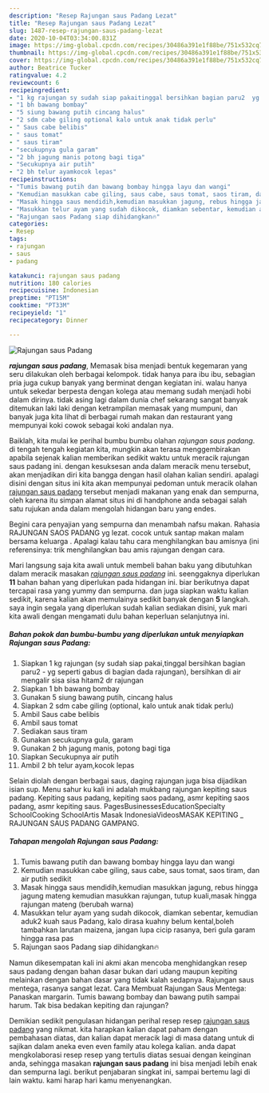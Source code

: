 ```yaml
---
description: "Resep Rajungan saus Padang Lezat"
title: "Resep Rajungan saus Padang Lezat"
slug: 1487-resep-rajungan-saus-padang-lezat
date: 2020-10-04T03:34:00.831Z
image: https://img-global.cpcdn.com/recipes/30486a391e1f88be/751x532cq70/rajungan-saus-padang-foto-resep-utama.jpg
thumbnail: https://img-global.cpcdn.com/recipes/30486a391e1f88be/751x532cq70/rajungan-saus-padang-foto-resep-utama.jpg
cover: https://img-global.cpcdn.com/recipes/30486a391e1f88be/751x532cq70/rajungan-saus-padang-foto-resep-utama.jpg
author: Beatrice Tucker
ratingvalue: 4.2
reviewcount: 6
recipeingredient:
- "1 kg rajungan sy sudah siap pakaitinggal bersihkan bagian paru2  yg seperti gabus di bagian dada rajungan bersihkan di air mengalir sisa sisa hitam2 dr rajungan"
- "1 bh bawang bombay"
- "5 siung bawang putih cincang halus"
- "2 sdm cabe giling optional kalo untuk anak tidak perlu"
- " Saus cabe belibis"
- " saus tomat"
- " saus tiram"
- "secukupnya gula garam"
- "2 bh jagung manis potong bagi tiga"
- "Secukupnya air putih"
- "2 bh telur ayamkocok lepas"
recipeinstructions:
- "Tumis bawang putih dan bawang bombay hingga layu dan wangi"
- "Kemudian masukkan cabe giling, saus cabe, saus tomat, saos tiram, dan air putih sedikit"
- "Masak hingga saus mendidih,kemudian masukkan jagung, rebus hingga jagung mateng kemudian masukkan rajungan, tutup kuali,masak hingga rajungan mateng (berubah warna)"
- "Masukkan telur ayam yang sudah dikocok, diamkan sebentar, kemudian aduk2 kuah saus Padang, kalo dirasa kuahny belum kental,boleh tambahkan larutan maizena, jangan lupa cicip rasanya, beri gula garam hingga rasa pas"
- "Rajungan saos Padang siap dihidangkan🔥"
categories:
- Resep
tags:
- rajungan
- saus
- padang

katakunci: rajungan saus padang 
nutrition: 180 calories
recipecuisine: Indonesian
preptime: "PT15M"
cooktime: "PT33M"
recipeyield: "1"
recipecategory: Dinner

---
```



![Rajungan saus Padang](https://img-global.cpcdn.com/recipes/30486a391e1f88be/751x532cq70/rajungan-saus-padang-foto-resep-utama.jpg)

<b><i>rajungan saus padang</i></b>, Memasak bisa menjadi bentuk kegemaran yang seru dilakukan oleh berbagai kelompok. tidak hanya para ibu ibu, sebagian pria juga cukup banyak yang berminat dengan kegiatan ini. walau hanya untuk sekedar berpesta dengan kolega atau memang sudah menjadi hobi dalam dirinya. tidak asing lagi dalam dunia chef sekarang sangat banyak ditemukan laki laki dengan ketrampilan memasak yang mumpuni, dan banyak juga kita lihat di berbagai rumah makan dan restaurant yang mempunyai koki cowok sebagai koki andalan nya.

Baiklah, kita mulai ke perihal bumbu bumbu olahan <i>rajungan saus padang</i>. di tengah tengah kegiatan kita, mungkin akan terasa menggembirakan apabila sejenak kalian memberikan sedikit waktu untuk meracik rajungan saus padang ini. dengan kesuksesan anda dalam meracik menu tersebut, akan menjadikan diri kita bangga dengan hasil olahan kalian sendiri. apalagi disini dengan situs ini kita akan mempunyai pedoman untuk meracik olahan <u>rajungan saus padang</u> tersebut menjadi makanan yang enak dan sempurna, oleh karena itu simpan alamat situs ini di handphone anda sebagai salah satu rujukan anda dalam mengolah hidangan baru yang endes.

Begini cara penyajian yang sempurna dan menambah nafsu makan. Rahasia RAJUNGAN SAOS PADANG yg lezat. cocok untuk santap makan malam bersama keluarga . Apalagi kalau tahu cara menghilangkan bau amisnya (ini referensinya: trik menghilangkan bau amis rajungan dengan cara.


Mari langsung saja kita awali untuk membeli bahan baku yang dibutuhkan dalam meracik masakan <u><i>rajungan saus padang</i></u> ini. seenggaknya diperlukan <b>11</b> bahan bahan yang diperlukan pada hidangan ini. biar berikutnya dapat tercapai rasa yang yummy dan sempurna. dan juga siapkan waktu kalian sedikit, karena kalian akan memulainya sedikit banyak dengan <b>5</b> langkah. saya ingin segala yang diperlukan sudah kalian sediakan disini, yuk mari kita awali dengan mengamati dulu bahan keperluan selanjutnya ini.

<!--inarticleads1-->

##### Bahan pokok dan bumbu-bumbu yang diperlukan untuk menyiapkan Rajungan saus Padang:

1. Siapkan 1 kg rajungan (sy sudah siap pakai,tinggal bersihkan bagian paru2 - yg seperti gabus di bagian dada rajungan), bersihkan di air mengalir sisa sisa hitam2 dr rajungan
1. Siapkan 1 bh bawang bombay
1. Gunakan 5 siung bawang putih, cincang halus
1. Siapkan 2 sdm cabe giling (optional, kalo untuk anak tidak perlu)
1. Ambil  Saus cabe belibis
1. Ambil  saus tomat
1. Sediakan  saus tiram
1. Gunakan secukupnya gula, garam
1. Gunakan 2 bh jagung manis, potong bagi tiga
1. Siapkan Secukupnya air putih
1. Ambil 2 bh telur ayam,kocok lepas


Selain diolah dengan berbagai saus, daging rajungan juga bisa dijadikan isian sup. Menu sahur ku kali ini adalah mukbang rajungan kepiting saus padang. Kepiting saus padang, kepiting saos padang, asmr kepiting saos padang, asmr kepiting saus. PagesBusinessesEducationSpecialty SchoolCooking SchoolArtis Masak IndonesiaVideosMASAK KEPITING _ RAJUNGAN SAUS PADANG GAMPANG. 

<!--inarticleads2-->

##### Tahapan mengolah Rajungan saus Padang:

1. Tumis bawang putih dan bawang bombay hingga layu dan wangi
1. Kemudian masukkan cabe giling, saus cabe, saus tomat, saos tiram, dan air putih sedikit
1. Masak hingga saus mendidih,kemudian masukkan jagung, rebus hingga jagung mateng kemudian masukkan rajungan, tutup kuali,masak hingga rajungan mateng (berubah warna)
1. Masukkan telur ayam yang sudah dikocok, diamkan sebentar, kemudian aduk2 kuah saus Padang, kalo dirasa kuahny belum kental,boleh tambahkan larutan maizena, jangan lupa cicip rasanya, beri gula garam hingga rasa pas
1. Rajungan saos Padang siap dihidangkan🔥


Namun dikesempatan kali ini akmi akan mencoba menghidangkan resep saus padang dengan bahan dasar bukan dari udang maupun kepiting melainkan dengan bahan dasar yang tidak kalah sedapnya. Rajungan saus mentega, rasanya sangat lezat. Cara Membuat Rajungan Saus Mentega: Panaskan margarin. Tumis bawang bombay dan bawang putih sampai harum. Tak bisa bedakan kepiting dan rajungan? 

Demikian sedikit pengulasan hidangan perihal resep resep <u>rajungan saus padang</u> yang nikmat. kita harapkan kalian dapat paham dengan pembahasan diatas, dan kalian dapat meracik lagi di masa datang untuk di sajikan dalam aneka even even family atau kolega kalian. anda dapat mengkolaborasi resep resep yang tertulis diatas sesuai dengan keinginan anda, sehingga masakan <b>rajungan saus padang</b> ini bisa menjadi lebih enak dan sempurna lagi. berikut penjabaran singkat ini, sampai bertemu lagi di lain waktu. kami harap hari kamu menyenangkan.
